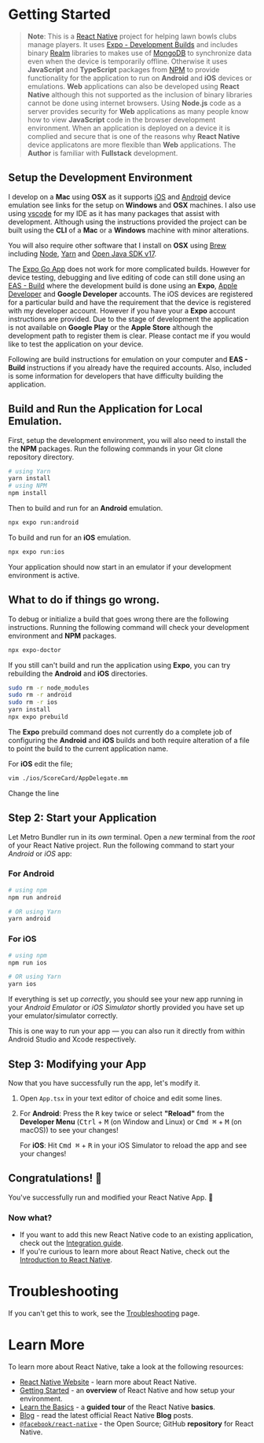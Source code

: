 # Getting Started

> **Note**: This is a [React Native](https://reactnative.dev) project for helping lawn bowls clubs manage players. It uses [Expo - Development Builds](https://docs.expo.dev/develop/development-builds/create-a-build/) and includes binary [Realm](https://realm.io) libraries to makes use of [MongoDB](https://docs.mongodb.org) to synchronize data even when the device is temporarily offline. Otherwise it uses **JavaScript** and **TypeScript** packages from [NPM](https://www.npmjs.com) to provide functionality for the application to run on **Android** and **iOS** devices or emulations. **Web** applications can also be developed using **React Native** although this not supported as the inclusion of binary libraries cannot be done using internet browsers. Using **Node.js** code as a server provides security for **Web** applications as many people know how to view **JavaScript** code in the browser development environment. When an application is deployed on a device it is complied and secure that is one of the reasons why **React Native** device applicatons are more flexible than **Web** applications. The **Author** is familiar with **Fullstack** development.

## Setup the Development Environment

I develop on a **Mac** using **OSX** as it supports [iOS](https://docs.expo.dev/workflow/ios-simulator/) and [Android](https://docs.expo.dev/workflow/android-studio-emulator/) device emulation see links for the setup on **Windows** and **OSX** machines.
I also use using [vscode](https://code.visualstudio.com) for my IDE as it has many packages that assist with development.
Although using the instructions provided the project can be built using the **CLI** of a **Mac** or a **Windows** machine with minor alterations.

You will also require other software that I install on **OSX** using [Brew](https://brew.sh) including [Node](https://formulae.brew.sh/formula/node), [Yarn](https://formulae.brew.sh/formula/yarn) and [Open Java SDK v17](https://formulae.brew.sh/formula/openjdk@17).

The [Expo Go App](https://expo.dev/expo-go) does not work for more complicated builds. However for device testing, debugging and live editing of code can still done using an [EAS - Build](https://docs.expo.dev/build/introduction/) where the development build is done using an **Expo**, [Apple Developer](https://developer.apple.com) and **Google Developer** accounts. The iOS devices are registered for a particular build and have the requirement that the device is registered with my developer account. However if you have your a **Expo** account instructions are provided. Due to the stage of development the application is not available on **Google Play** or the **Apple Store** although the development path to register them is clear. Please contact me if you would like to test the application on your device.

Following are build instructions for emulation on your computer and **EAS - Build** instructions if you already have the required accounts. Also, included is some information for developers that have difficulty building the application.

## Build and Run the Application for Local Emulation.

First, setup the development environment, you will also need to install the the **NPM** packages. Run the following commands in your Git clone repository directory.

```bash
# using Yarn
yarn install
# using NPM
npm install
```

Then to build and run for an **Android** emulation.

```bash
npx expo run:android
```

To build and run for an **iOS** emulation.

```bash
npx expo run:ios
```

Your application should now start in an emulator if your development environment is active.

## What to do if things go wrong.

To debug or initialize a build that goes wrong there are the following instructions.
Running the following command will check your development environment and **NPM** packages.

```bash
npx expo-doctor
```

If you still can't build and run the application using **Expo**, you can try rebuilding the **Android** and **iOS** directories.

```bash
sudo rm -r node_modules
sudo rm -r android
sudo rm -r ios
yarn install
npx expo prebuild
```

The **Expo** prebuild command does not currently do a complete job of configuring the **Android** and **iOS** builds and both require alteration of a file to point the build to the current application name.

For **iOS** edit the file;
```bash 
vim ./ios/ScoreCard/AppDelegate.mm
```
Change the line

## Step 2: Start your Application

Let Metro Bundler run in its _own_ terminal. Open a _new_ terminal from the _root_ of your React Native project. Run the following command to start your _Android_ or _iOS_ app:

### For Android

```bash
# using npm
npm run android

# OR using Yarn
yarn android
```

### For iOS

```bash
# using npm
npm run ios

# OR using Yarn
yarn ios
```

If everything is set up _correctly_, you should see your new app running in your _Android Emulator_ or _iOS Simulator_ shortly provided you have set up your emulator/simulator correctly.

This is one way to run your app — you can also run it directly from within Android Studio and Xcode respectively.

## Step 3: Modifying your App

Now that you have successfully run the app, let's modify it.

1. Open `App.tsx` in your text editor of choice and edit some lines.
2. For **Android**: Press the <kbd>R</kbd> key twice or select **"Reload"** from the **Developer Menu** (<kbd>Ctrl</kbd> + <kbd>M</kbd> (on Window and Linux) or <kbd>Cmd ⌘</kbd> + <kbd>M</kbd> (on macOS)) to see your changes!

   For **iOS**: Hit <kbd>Cmd ⌘</kbd> + <kbd>R</kbd> in your iOS Simulator to reload the app and see your changes!

## Congratulations! :tada:

You've successfully run and modified your React Native App. :partying_face:

### Now what?

- If you want to add this new React Native code to an existing application, check out the [Integration guide](https://reactnative.dev/docs/integration-with-existing-apps).
- If you're curious to learn more about React Native, check out the [Introduction to React Native](https://reactnative.dev/docs/getting-started).

# Troubleshooting

If you can't get this to work, see the [Troubleshooting](https://reactnative.dev/docs/troubleshooting) page.

# Learn More

To learn more about React Native, take a look at the following resources:

- [React Native Website](https://reactnative.dev) - learn more about React Native.
- [Getting Started](https://reactnative.dev/docs/environment-setup) - an **overview** of React Native and how setup your environment.
- [Learn the Basics](https://reactnative.dev/docs/getting-started) - a **guided tour** of the React Native **basics**.
- [Blog](https://reactnative.dev/blog) - read the latest official React Native **Blog** posts.
- [`@facebook/react-native`](https://github.com/facebook/react-native) - the Open Source; GitHub **repository** for React Native.

